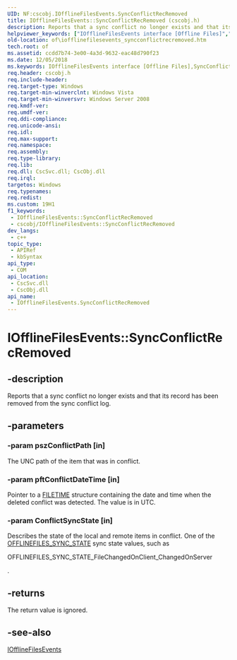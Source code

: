 ```yaml
---
UID: NF:cscobj.IOfflineFilesEvents.SyncConflictRecRemoved
title: IOfflineFilesEvents::SyncConflictRecRemoved (cscobj.h)
description: Reports that a sync conflict no longer exists and that its record has been removed from the sync conflict log.
helpviewer_keywords: ["IOfflineFilesEvents interface [Offline Files]","SyncConflictRecRemoved method","IOfflineFilesEvents.SyncConflictRecRemoved","IOfflineFilesEvents::SyncConflictRecRemoved","SyncConflictRecRemoved","SyncConflictRecRemoved method [Offline Files]","SyncConflictRecRemoved method [Offline Files]","IOfflineFilesEvents interface","cscobj/IOfflineFilesEvents::SyncConflictRecRemoved","of.iofflinefilesevents_syncconflictrecremoved"]
old-location: of\iofflinefilesevents_syncconflictrecremoved.htm
tech.root: of
ms.assetid: ccdd7b74-3e00-4a3d-9632-eac48d790f23
ms.date: 12/05/2018
ms.keywords: IOfflineFilesEvents interface [Offline Files],SyncConflictRecRemoved method, IOfflineFilesEvents.SyncConflictRecRemoved, IOfflineFilesEvents::SyncConflictRecRemoved, SyncConflictRecRemoved, SyncConflictRecRemoved method [Offline Files], SyncConflictRecRemoved method [Offline Files],IOfflineFilesEvents interface, cscobj/IOfflineFilesEvents::SyncConflictRecRemoved, of.iofflinefilesevents_syncconflictrecremoved
req.header: cscobj.h
req.include-header: 
req.target-type: Windows
req.target-min-winverclnt: Windows Vista
req.target-min-winversvr: Windows Server 2008
req.kmdf-ver: 
req.umdf-ver: 
req.ddi-compliance: 
req.unicode-ansi: 
req.idl: 
req.max-support: 
req.namespace: 
req.assembly: 
req.type-library: 
req.lib: 
req.dll: CscSvc.dll; CscObj.dll
req.irql: 
targetos: Windows
req.typenames: 
req.redist: 
ms.custom: 19H1
f1_keywords:
 - IOfflineFilesEvents::SyncConflictRecRemoved
 - cscobj/IOfflineFilesEvents::SyncConflictRecRemoved
dev_langs:
 - c++
topic_type:
 - APIRef
 - kbSyntax
api_type:
 - COM
api_location:
 - CscSvc.dll
 - CscObj.dll
api_name:
 - IOfflineFilesEvents.SyncConflictRecRemoved
---
```


# IOfflineFilesEvents::SyncConflictRecRemoved


## -description

Reports that a sync conflict no longer exists and that its record has been removed from the sync conflict log.

## -parameters

### -param pszConflictPath [in]

The UNC path of the item that was in conflict.

### -param pftConflictDateTime [in]

Pointer to a <a href="https://docs.microsoft.com/windows/desktop/api/minwinbase/ns-minwinbase-filetime">FILETIME</a> structure containing the date and time when the deleted conflict was detected.  The value is in UTC.

### -param ConflictSyncState [in]

Describes the state of the local and remote items in conflict.  One of the <a href="https://docs.microsoft.com/windows/desktop/api/cscobj/ne-cscobj-offlinefiles_sync_state">OFFLINEFILES_SYNC_STATE</a> sync state values, such as

OFFLINEFILES_SYNC_STATE_FileChangedOnClient_ChangedOnServer

.

## -returns

The return value is ignored.

## -see-also

<a href="https://docs.microsoft.com/previous-versions/windows/desktop/api/cscobj/nn-cscobj-iofflinefilesevents">IOfflineFilesEvents</a>

